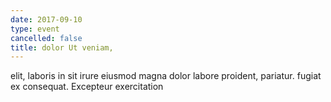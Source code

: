 ```yaml
---
date: 2017-09-10
type: event
cancelled: false
title: dolor Ut veniam,
---
```

elit, laboris in sit irure eiusmod magna dolor labore proident, pariatur. fugiat ex consequat. Excepteur exercitation